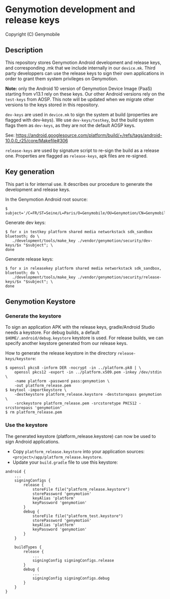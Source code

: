 # Genymotion development and release keys

Copyright (C) Genymobile

## Description

This repository stores Genymotion Android development and release keys, and corresponding .mk that we include internally in our `device.mk`. Third party developpers can use the release keys to sign their own applications in order to grant them system privileges on Genymotion. 

**Note:** only the Android 10 version of Genymotion Device Image (PaaS) starting from v13.1 rely on these keys. Our other Android versions rely on the `test-keys` from AOSP. This note will be updated when we migrate other versions to the keys stored in this repository.

`dev-keys` are used in `device.mk` to sign the system at build (properties are flagged with dev-keys).
We use `dev-keys/testkey`, but the build system flags them as `dev-keys`, as they are not the default AOSP keys.

See: https://android.googlesource.com/platform/build/+/refs/tags/android-10.0.0_r25/core/Makefile#306

`release-keys` are used by signature script to re-sign the build as a release one. Properties are flagged as `release-keys`, apk files are re-signed.

## Key generation

This part is for internal use. It describes our procedure to generate the development and release keys.

In the Genymotion Android root source: 

```
$ subject='/C=FR/ST=Seine/L=Paris/O=Genymobile/OU=Genymotion/CN=Genymobile/emailAddress=contact@genymotion.com'
```

Generate dev keys: 

```
$ for x in testkey platform shared media networkstack sdk_sandbox bluetooth; do \
   ./development/tools/make_key ./vendor/genymotion/security/dev-keys/$x "$subject"; \
done
```

Generate release keys: 

```
$ for x in releasekey platform shared media networkstack sdk_sandbox, bluetooth; do \
   ./development/tools/make_key ./vendor/genymotion/security/release-keys/$x "$subject"; \
done
```

## Genymotion Keystore

### Generate the keystore

To sign an application APK with the release keys, gradle/Android Studio needs a keystore.
For debug builds, a default `$HOME/.android/debug.keystore` keystore is used.
For release builds, we can specify another keystore generated from our release keys.

How to generate the release keystore in the directory `release-keys/keystore`: 

```
$ openssl pkcs8 -inform DER -nocrypt -in ../platform.pk8 | \
    openssl pkcs12 -export -in ../platform.x509.pem -inkey /dev/stdin \
    -name platform -password pass:genymotion \
    -out platform_release.pem
$ keytool -importkeystore \
    -destkeystore platform_release.keystore -deststorepass genymotion \
    -srckeystore platform_release.pem -srcstoretype PKCS12 -srcstorepass 'genymotion'
$ rm platform_release.pem
```

### Use the keystore

The generated keystore (platform_release.keystore) can now be used to sign Android applications.

* Copy `platform_release.keystore` into your application sources: `<project>/app/platform_release.keystore`.
* Update your `build.gradle` file to use this keystore: 

```
android {
    ...
    signingConfigs {
        release {
            storeFile file("platform_release.keystore")
            storePassword 'genymotion'
            keyAlias 'platform'
            keyPassword 'genymotion'
        }
        debug {
            storeFile file("platform_test.keystore")
            storePassword 'genymotion'
            keyAlias 'platform'
            keyPassword 'genymotion'
        }
    }
    
    buildTypes {
        release {
            ...
            signingConfig signingConfigs.release
        }
        debug {
            ...
            signingConfig signingConfigs.debug
        }
    }
}
```
